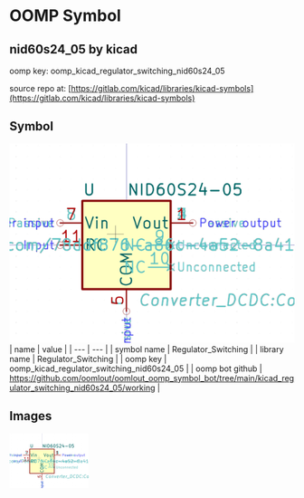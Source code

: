 # OOMP Symbol  
## nid60s24_05  by kicad  
  
oomp key: oomp_kicad_regulator_switching_nid60s24_05  
  
source repo at: [https://gitlab.com/kicad/libraries/kicad-symbols](https://gitlab.com/kicad/libraries/kicad-symbols)  
## Symbol  
  
[![working.png](working_600.png)](working.png)  
| name | value | 
| --- | --- | 
| symbol name | Regulator_Switching | 
| library name | Regulator_Switching | 
| oomp key | oomp_kicad_regulator_switching_nid60s24_05 | 
| oomp bot github | https://github.com/oomlout/oomlout_oomp_symbol_bot/tree/main/kicad_regulator_switching_nid60s24_05/working | 
## Images  
  
[![working.png](working_140.png)](working.png)  
